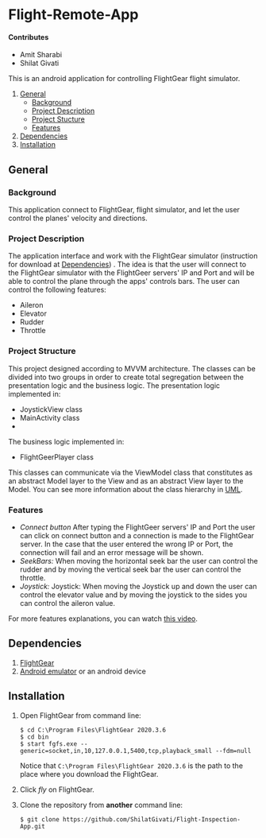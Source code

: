 
# Flight-Remote-App

#### Contributes

* Amit Sharabi
* Shilat Givati

This is an android application for controlling FlightGear flight simulator.

1. [General](#General)
    - [Background](#background)
    - [Project Description](https://github.com/ShilatGivati/Flight-Remote-App/edit/master/README.md#project-description)
    - [Project Stucture](https://github.com/ShilatGivati/Flight-Remote-App/edit/master/README.md#project-stucture)
    - [Features](https://github.com/ShilatGivati/Flight-Remote-App/edit/master/README.md#features)
2. [Dependencies](#dependencies)
3. [Installation](#installation)

## General

### Background

This application connect to FlightGear, flight simulator, and let the user control the planes' velocity and directions.

### Project Description

The application interface and work with the FlightGear simulator (instruction for download at [Dependencies](#dependencies)) . The idea is that the user will connect to the FlightGear simulator with the FlightGeer servers' IP and Port and will be able to control the plane through the apps' controls bars. The user can control the following features: 
* Aileron
* Elevator
* Rudder
* Throttle

### Project Structure

This project designed according to MVVM architecture. The classes can be divided into two groups in order to create total segregation between the presentation logic and the business logic. The presentation logic implemented in:

* JoystickView class
* MainActivity class
* 

The business logic implemented in:

* FlightGeerPlayer class

This classes can communicate via the ViewModel class that constitutes as an abstract Model layer to the View and as an abstract View layer to the Model. You can see more information about the class hierarchy
in [UML](https://github.com/ShilatGivati/Flight-Remote-App/blob/master/FlightRemoteApp%20UML.pdf).

### Features

* *Connect button* After typing the FlightGeer servers' IP and Port the user can click on connect button and a connection is made to the FlightGear server. In the case that the user entered the wrong IP or Port, the connection will fail and an error message will be shown.
* *SeekBars:* When moving the horizontal seek bar the user can control the rudder and by moving the
  vertical seek bar the user can control the throttle.
* *Joystick:* Joystick: When moving the Joystick up and down the user can control the elevator value and by
  moving the joystick to the sides you can control the aileron value.

For more features explanations, you can watch [this video](https://youtu.be/0LCHy6QXhxc).

## Dependencies

1. [FlightGear](https://www.flightgear.org/download/)
2. [Android emulator](https://developer.android.com/studio/run/emulator
   ) or an android device

## Installation

1. Open FlightGear from command line:
     ```
    $ cd C:\Program Files\FlightGear 2020.3.6
    $ cd bin
    $ start fgfs.exe --generic=socket,in,10,127.0.0.1,5400,tcp,playback_small --fdm=null
    ```
    Notice that ```C:\Program Files\FlightGear 2020.3.6``` is the path to the place where you download the FlightGear.

2. Click _fly_ on FlightGear.

3. Clone the repository from **another** command line:  
    ```
    $ git clone https://github.com/ShilatGivati/Flight-Inspection-App.git
    ```
